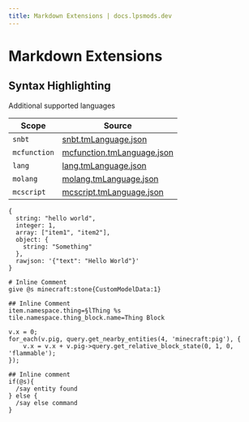 ```yaml
---
title: Markdown Extensions | docs.lpsmods.dev
---
```


# Markdown Extensions

## Syntax Highlighting

Additional supported languages

| Scope        | Source                                                                                                                                           |
| ------------ | ------------------------------------------------------------------------------------------------------------------------------------------------ |
| `snbt`       | [snbt.tmLanguage.json](https://github.com/Tnze/snbt-vscode/blob/main/syntaxes/snbt.tmLanguage.json)                                              |
| `mcfunction` | [mcfunction.tmLanguage.json](https://github.com/Arcensoth/language-mcfunction/blob/main/mcfunction.tmLanguage.json)                              |
| `lang`       | [lang.tmLanguage.json](https://github.com/TartaricAcid/VSCodeMinecraftLangPlugins/blob/master/syntaxes/lang.tmLanguage.json)                     |
| `molang`     | [molang.tmLanguage.json](https://github.com/Blockception/VSCode-Bedrock-Development-Extension/blob/main/minecraft-molang/syntax.tmLanguage.json) |
| `mcscript`   | [mcscript.tmLanguage.json](https://github.com/Stevertus/mcscript)                                                                                |

```snbt
{
  string: "hello world",
  integer: 1,
  array: ["item1", "item2"],
  object: {
    string: "Something"
  },
  rawjson: '{"text": "Hello World"}'
}
```

```mcfunction
# Inline Comment
give @s minecraft:stone{CustomModelData:1}
```

```lang
## Inline Comment
item.namespace.thing=§lThing %s
tile.namespace.thing_block.name=Thing Block
```

```molang
v.x = 0;
for_each(v.pig, query.get_nearby_entities(4, 'minecraft:pig'), {
    v.x = v.x + v.pig->query.get_relative_block_state(0, 1, 0, 'flammable');
});
```

```mcscript
## Inline comment
if(@s){
  /say entity found
} else {
  /say else command
}
```
